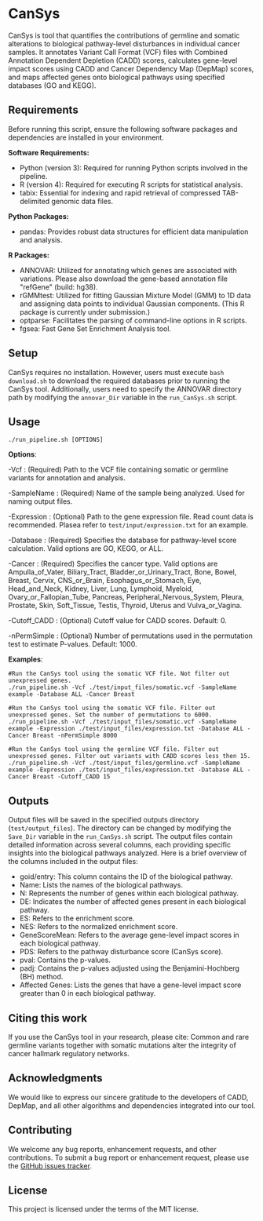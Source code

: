 # CanSys
CanSys is tool that quantifies the contributions of germline and somatic alterations to biological pathway-level disturbances in individual cancer samples. It annotates Variant Call Format (VCF) files with Combined Annotation Dependent Depletion (CADD) scores, calculates gene-level impact scores using CADD and Cancer Dependency Map (DepMap) scores, and maps affected genes onto biological pathways using specified databases (GO and KEGG).

## Requirements
Before running this script, ensure the following software packages and dependencies are installed in your environment.

**Software Requirements:**
 - Python (version 3): Required for running Python scripts involved in the pipeline.
 - R (version 4): Required for executing R scripts for statistical analysis.
 - tabix: Essential for indexing and rapid retrieval of compressed TAB-delimited genomic data files.

**Python Packages:**
- pandas: Provides robust data structures for efficient data manipulation and analysis.

**R Packages:**
- ANNOVAR: Utilized for annotating which genes are associated with variations. Please also download the gene-based annotation file "refGene" (build: hg38).
- rGMMtest: Utilized for fitting Gaussian Mixture Model (GMM) to 1D data and assigning data points to individual Gaussian components. (This R package is currently under submission.)
- optparse: Facilitates the parsing of command-line options in R scripts.
- fgsea: Fast Gene Set Enrichment Analysis tool.

## Setup
CanSys requires no installation. However, users must execute `bash download.sh` to download the required databases prior to running the CanSys tool. Additionally, users need to specify the ANNOVAR directory path by modifying the `annovar_Dir` variable in the `run_CanSys.sh` script.

## Usage
```shell
./run_pipeline.sh [OPTIONS]
```

**Options**:

 -Vcf <path>: (Required) Path to the VCF file containing somatic or germline variants for annotation and analysis.
 
 -SampleName <name>: (Required) Name of the sample being analyzed. Used for naming output files.
 
 -Expression <path>: (Optional) Path to the gene expression file. Read count data is recommended. Plasea refer to `test/input/expression.txt` for an example.
 
 -Database <name>: (Required) Specifies the database for pathway-level score calculation. Valid options are GO, KEGG, or ALL.

 -Cancer <name>: (Required) Specifies the cancer type. Valid options are Ampulla_of_Vater, Biliary_Tract, Bladder_or_Urinary_Tract, Bone, Bowel, Breast, Cervix, CNS_or_Brain, Esophagus_or_Stomach, Eye, Head_and_Neck, Kidney, Liver, Lung, Lymphoid, Myeloid, Ovary_or_Fallopian_Tube, Pancreas, Peripheral_Nervous_System, Pleura, Prostate, Skin, Soft_Tissue, Testis, Thyroid, Uterus and Vulva_or_Vagina.
 
 -Cutoff_CADD <numeric>: (Optional) Cutoff value for CADD scores. Default: 0.
 
 -nPermSimple <numeric>: (Optional) Number of permutations used in the permutation test to estimate P-values. Default: 1000.

**Examples**:
```shell
#Run the CanSys tool using the somatic VCF file. Not filter out unexpressed genes.
./run_pipeline.sh -Vcf ./test/input_files/somatic.vcf -SampleName example -Database ALL -Cancer Breast

#Run the CanSys tool using the somatic VCF file. Filter out unexpressed genes. Set the number of permutations to 6000.
./run_pipeline.sh -Vcf ./test/input_files/somatic.vcf -SampleName example -Expression ./test/input_files/expression.txt -Database ALL -Cancer Breast -nPermSimple 8000

#Run the CanSys tool using the germline VCF file. Filter out unexpressed genes. Filter out variants with CADD scores less then 15.
./run_pipeline.sh -Vcf ./test/input_files/germline.vcf -SampleName example -Expression ./test/input_files/expression.txt -Database ALL -Cancer Breast -Cutoff_CADD 15
```

## Outputs
Output files will be saved in the specified outputs directory (`test/output_files`). The directory can be changed by modifying the `Save_Dir` variable in the `run_CanSys.sh` script. The output files contain detailed information across several columns, each providing specific insights into the biological pathways analyzed. Here is a brief overview of the columns included in the output files:
 - goid/entry: This column contains the ID of the biological pathway.
 - Name: Lists the names of the biological pathways.
 - N: Represents the number of genes within each biological pathway.
 - DE: Indicates the number of affected genes present in each biological pathway.
 - ES: Refers to the enrichment score.
 - NES: Refers to the normalized enrichment score.
 - GeneScoreMean: Refers to the average gene-level impact scores in each biological pathway. 
 - PDS: Refers to the pathway disturbance score (CanSys score).
 - pval: Contains the p-values.
 - padj: Contains the p-values adjusted using the Benjamini-Hochberg (BH) method.
 - Affected Genes: Lists the genes that have a gene-level impact score greater than 0 in each biological pathway.

## Citing this work
If you use the CanSys tool in your research, please cite: Common and rare germline variants together with somatic mutations alter the integrity of cancer hallmark regulatory networks.

## Acknowledgments
We would like to express our sincere gratitude to the developers of CADD, DepMap, and all other algorithms and dependencies integrated into our tool.

## Contributing
We welcome any bug reports, enhancement requests, and other contributions. To submit a bug report or enhancement request, please use the [GitHub issues tracker](https://github.com/JiaweiDai-create/CanSys/issues).

## License
This project is licensed under the terms of the MIT license.
